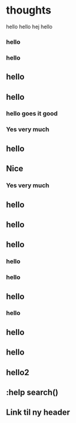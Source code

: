 # thoughts

hello
 hello
hej
 hello
###
### hello
### hello
## hello
## hello
### hello goes it good
### Yes very much
## hello
## Nice
### Yes very much
## hello
## hello
## hello
### hello
### hello
## hello
### hello
## hello
## hello
## hello2
## :help search()
## Link til ny header 
